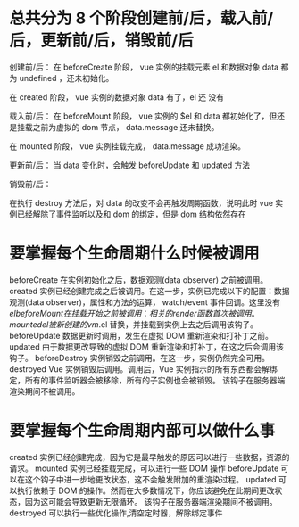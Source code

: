 # 总共分为 8 个阶段创建前/后，载⼊前/后，更新前/后，销毁前/后

创建前/后：
在 beforeCreate 阶段， vue 实例的挂载元素 el 和数据对象 data 都为 undefined ，还未初始化。

在 created 阶段， vue 实例的数据对象 data 有了，el 还 没有

载⼊前/后：
在 beforeMount 阶段， vue 实例的 $el 和 data 都初始化了，但还是挂载之前为虚拟的 dom 节点， data.message 还未替换。

在 mounted 阶段， vue 实例挂载完成， data.message 成功渲染。

更新前/后：
当 data 变化时，会触发 beforeUpdate 和 updated ⽅法

销毁前/后：

在执⾏ destroy ⽅法后，对 data 的改变不会再触发周期函数，说明此时 vue 实例已经解除了事件监听以及和 dom 的绑定，但是 dom 结构依然存在

# 要掌握每个生命周期什么时候被调用

beforeCreate 在实例初始化之后，数据观测(data observer) 之前被调用。
created 实例已经创建完成之后被调用。在这一步，实例已完成以下的配置：数据观测(data observer)，属性和方法的运算， watch/event 事件回调。这里没有$el
beforeMount 在挂载开始之前被调用：相关的 render 函数首次被调用。
mounted el 被新创建的 vm.$el 替换，并挂载到实例上去之后调用该钩子。
beforeUpdate 数据更新时调用，发生在虚拟 DOM 重新渲染和打补丁之前。
updated 由于数据更改导致的虚拟 DOM 重新渲染和打补丁，在这之后会调用该钩子。
beforeDestroy 实例销毁之前调用。在这一步，实例仍然完全可用。
destroyed Vue 实例销毁后调用。调用后，Vue 实例指示的所有东西都会解绑定，所有的事件监听器会被移除，所有的子实例也会被销毁。 该钩子在服务器端渲染期间不被调用。

# 要掌握每个生命周期内部可以做什么事

created 实例已经创建完成，因为它是最早触发的原因可以进行一些数据，资源的请求。
mounted 实例已经挂载完成，可以进行一些 DOM 操作
beforeUpdate 可以在这个钩子中进一步地更改状态，这不会触发附加的重渲染过程。
updated 可以执行依赖于 DOM 的操作。然而在大多数情况下，你应该避免在此期间更改状态，因为这可能会导致更新无限循环。 该钩子在服务器端渲染期间不被调用。
destroyed 可以执行一些优化操作,清空定时器，解除绑定事件
